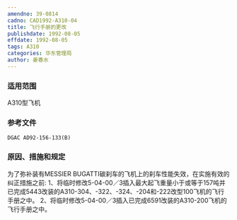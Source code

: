 ```yaml
---
amendno: 39-0814
cadno: CAD1992-A310-04
title: 飞行手册的更改
publishdate: 1992-08-05
effdate: 1992-08-05
tags: A310
categories: 华东管理局
author: 姜春水
---
```


### 适用范围 
A310型飞机

<!--more-->
### 参考文件
    DGAC AD92-156-133(B) 

### 原因、措施和规定 
为了弥补装有MESSIER BUGATTI碳刹车的飞机上的刹车性能失效，在实施有效的纠正措施之前: 
1、将临时修改5-04-00／3插入最大起飞重量小于或等于157吨并已完成5443改装的A310-304、-322、-324、-204和-222改型100飞机的飞行手册之中。 
    2、将临时修改5-04-00／3插入已完成6591改装的A310-200飞机的飞行手册之中。
